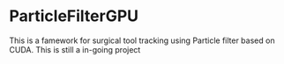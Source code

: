# ParticleFilterGPU

This is a famework for surgical tool tracking using Particle filter based on CUDA. This is still a in-going project